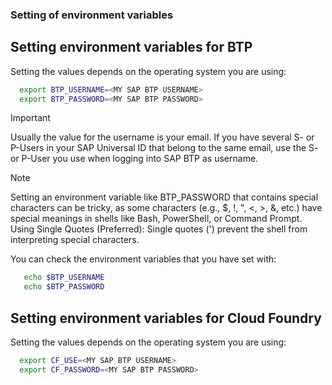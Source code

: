 ### Setting of environment variables

## Setting environment variables for BTP

Setting the values depends on the operating system you are using:

 ```bash
   export BTP_USERNAME=<MY SAP BTP USERNAME>
   export BTP_PASSWORD=<MY SAP BTP PASSWORD>
 ```

> [!IMPORTANT]
> Usually the value for the username is your email. If you have several S- or P-Users in your SAP Universal ID that belong to the same email, use the S- or P-User you use when logging into SAP BTP as username.

> [!NOTE]
> Setting an environment variable like BTP_PASSWORD that contains special characters can be tricky, as some characters (e.g., $, !, ", <, >, &, etc.) have special meanings in shells like Bash, PowerShell, or Command Prompt. Using Single Quotes (Preferred):
> Single quotes (') prevent the shell from interpreting special characters.

You can check the environment variables that you have set with:

```bash
   echo $BTP_USERNAME
   echo $BTP_PASSWORD
 ```

## Setting environment variables for Cloud Foundry

Setting the values depends on the operating system you are using:

 ```bash
   export CF_USE=<MY SAP BTP USERNAME>
   export CF_PASSWORD=<MY SAP BTP PASSWORD>
 ```
